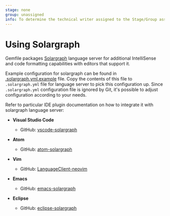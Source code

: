 ```yaml
---
stage: none
group: unassigned
info: To determine the technical writer assigned to the Stage/Group associated with this page, see https://about.gitlab.com/handbook/engineering/ux/technical-writing/#assignments
---
```


# Using Solargraph

Gemfile packages [Solargraph](https://github.com/castwide/solargraph) language server for additional IntelliSense and code formatting capabilities with editors that support it.

Example configuration for solargraph can be found in [.solargraph.yml.example](https://gitlab.com/gitlab-org/gitlab/-/blob/master/.solargraph.yml.example) file. Copy the contents of this file to `.solargraph.yml` file for language server to pick this configuration up. Since `.solargraph.yml` configuration file is ignored by Git, it's possible to adjust configuration according to your needs.

Refer to particular IDE plugin documentation on how to integrate it with solargraph language server:

- **Visual Studio Code**
  - GitHub: [vscode-solargraph](https://github.com/castwide/vscode-solargraph)

- **Atom**
  - GitHub: [atom-solargraph](https://github.com/castwide/atom-solargraph)

- **Vim**
  - GitHub: [LanguageClient-neovim](https://github.com/autozimu/LanguageClient-neovim)

- **Emacs**
  - GitHub: [emacs-solargraph](https://github.com/guskovd/emacs-solargraph)

- **Eclipse**
  - GitHub: [eclipse-solargraph](https://github.com/PyvesB/eclipse-solargraph)
